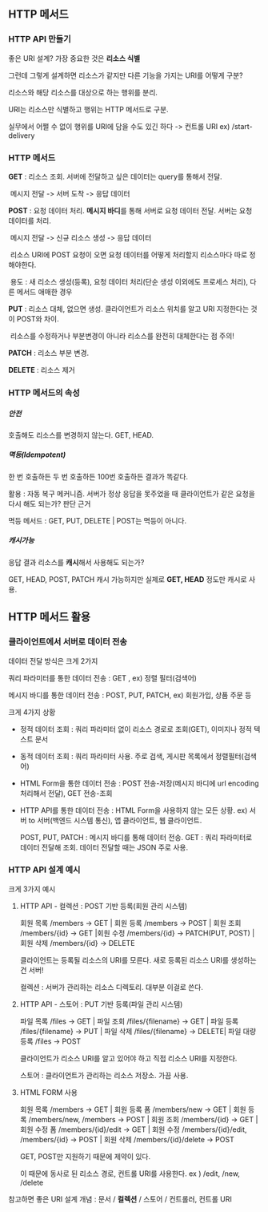 ## HTTP 메서드

### HTTP API 만들기

좋은 URI 설계? 가장 중요한 것은 **리소스 식별**

그런데 그렇게 설계하면 리소스가 같지만 다른 기능을 가지는 URI를 어떻게 구분?

리소스와 해당 리소스를 대상으로 하는 행위를 분리. 

URI는 리소스만 식별하고 행위는 HTTP 메서드로 구분. 

실무에서 어쩔 수 없이 행위를 URI에 담을 수도 있긴 하다 -> 컨트롤 URI ex) /start-delivery 

### HTTP 메서드

**GET** : 리소스 조회. 서버에 전달하고 싶은 데이터는 query를 통해서 전달. 

​		 메시지 전달 -> 서버 도착 -> 응답 데이터

**POST** : 요청 데이터 처리. **메시지 바디**를 통해 서버로 요청 데이터 전달. 서버는 요청 데이터를 처리.

​			 메시지 전달 -> 신규 리소스 생성 -> 응답 데이터

​			리소스 URI에 POST 요청이 오면 요청 데이터를 어떻게 처리할지 리소스마다 따로 정해야한다.

​			용도 : 새 리소스 생성(등록), 요청 데이터 처리(단순 생성 이외에도 프로세스 처리), 다른 메서드 애매한 경우

**PUT** : 리소스 대체, 없으면 생성. 클라이언트가 리소스 위치를 알고 URI 지정한다는 것이 POST와 차이.

​			리소스를 수정하거나 부분변경이 아니라 리소스를 완전히 대체한다는 점 주의! 

**PATCH** : 리소스 부분 변경. 

**DELETE** : 리소스 제거

### HTTP 메서드의 속성

##### 안전

호출해도 리소스를 변경하지 않는다.  GET, HEAD. 

##### 멱등(Idempotent)

한 번 호출하든 두 번 호출하든 100번 호출하든 결과가 똑같다. 

활용 : 자동 복구 메커니즘. 서버가 정상 응답을 못주었을 때 클라이언트가 같은 요청을 다시 해도 되는가? 판단 근거

멱등 메서드 : GET, PUT, DELETE | POST는 멱등이 아니다. 

##### 캐시가능

응답 결과 리소스를 **캐시**해서 사용해도 되는가?

GET, HEAD, POST, PATCH 캐시 가능하지만 실제로 **GET, HEAD** 정도만 캐시로 사용. 

## HTTP 메서드 활용

### 클라이언트에서 서버로 데이터 전송

데이터 전달 방식은 크게 2가지

쿼리 파라미터를 통한 데이터 전송 : GET , ex) 정렬 필터(검색어)

메시지 바디를 통한 데이터 전송 : POST, PUT, PATCH, ex) 회원가입, 상품 주문 등

크게 4가지 상황

- 정적 데이터 조회 : 쿼리 파라미터 없이 리소스 경로로 조회(GET), 이미지나 정적 텍스트 문서

- 동적 데이터 조회 : 쿼리 파라미터 사용. 주로 검색, 게시판 목록에서 정렬필터(검색어)

- HTML Form을 통한 데이터 전송 : POST 전송-저장(메시지 바디에 url encoding 처리해서 전달), GET 전송-조회

- HTTP API를 통한 데이터 전송 : HTML Form을 사용하지 않는 모든 상황. ex) 서버 to 서버(백엔드 시스템 통신), 앱 클라이언트, 웹 클라이언트. 

  POST, PUT, PATCH : 메시지 바디를 통해 데이터 전송. GET : 쿼리 파라미터로 데이터 전달해 조회. 데이터 전달할 때는 JSON 주로 사용.

### HTTP API 설계 예시

크게 3가지 예시

1. HTTP API - 컬렉션 : POST 기반 등록(회원 관리 시스템)

   회원 목록 /members -> GET | 회원 등록 /members -> POST | 회원 조회 /members/{id} -> GET |회원 수정 /members/{id} -> PATCH(PUT, POST) | 회원 삭제 /members/{id} -> DELETE

   클라이언트는 등록될 리소스의 URI를 모른다.  새로 등록된 리소스 URI를 생성하는 건 서버!

   컬렉션 : 서버가 관리하는 리소스 디렉토리. 대부분 이걸로 쓴다.

2. HTTP API - 스토어 : PUT 기반 등록(파일 관리 시스템)

   파일 목록 /files -> GET | 파일 조회 /files/{filename} -> GET | 파일 등록 /files/{filename} -> PUT
   | 파일 삭제 /files/{filename} -> DELETE| 파일 대량 등록 /files -> POST

   클라이언트가 리소스 URI를 알고 있어야 하고 직접 리소스 URI를 지정한다. 

   스토어 : 클라이언트가 관리하는 리소스 저장소. 가끔 사용.

3. HTML FORM 사용 

   회원 목록 /members -> GET | 회원 등록 폼 /members/new -> GET | 회원 등록 /members/new, /members -> POST  | 회원 조회 /members/{id} -> GET | 회원 수정 폼 /members/{id}/edit -> GET |  회원 수정 /members/{id}/edit, /members/{id} -> POST | 회원 삭제 /members/{id}/delete -> POST 

   GET, POST만 지원하기 때문에 제약이 있다. 

   이 때문에 동사로 된 리소스 경로, 컨트롤 URI를 사용한다. ex ) /edit, /new, /delete

참고하면 좋은 URI 설계 개념 : 문서 / **컬렉션** / 스토어 / 컨트롤러, 컨트롤 URI

